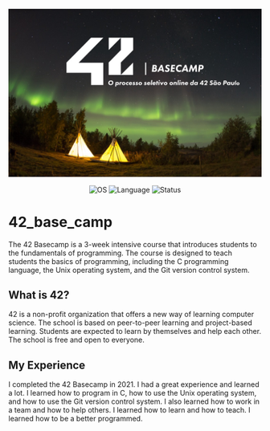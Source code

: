 <p align="center">
    <img src="./banner.jpeg">
</p>

<p align="center">
    <img src="https://img.shields.io/badge/OS-Linux-blue" alt="OS">
    <img src="https://img.shields.io/badge/Language-C%20%7C%20C%2B%2B-orange.svg" alt="Language">
    <img src="https://img.shields.io/badge/Status-Completed-brightgreen.svg" alt="Status">
</p>

# 42_base_camp

The 42 Basecamp is a 3-week intensive course that introduces students to the fundamentals of programming. The course is designed to teach students the basics of programming, including the C programming language, the Unix operating system, and the Git version control system.

## What is 42?

42 is a non-profit organization that offers a new way of learning computer science. The school is based on peer-to-peer learning and project-based learning. Students are expected to learn by themselves and help each other. The school is free and open to everyone.

## My Experience

I completed the 42 Basecamp in 2021. I had a great experience and learned a lot. I learned how to program in C, how to use the Unix operating system, and how to use the Git version control system. I also learned how to work in a team and how to help others. I learned how to learn and how to teach. I learned how to be a better programmed.
